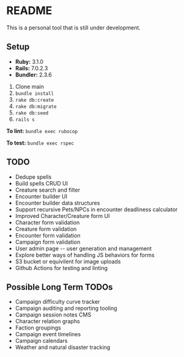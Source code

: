 # README

This is a personal tool that is still under development.

## Setup

- **Ruby:** 3.1.0
- **Rails:** 7.0.2.3
- **Bundler:** 2.3.6

1. Clone main
2. `bundle install`
3. `rake db:create`
4. `rake db:migrate`
5. `rake db:seed`
6. `rails s`

**To lint:** `bundle exec rubocop`

**To test:** `bundle exec rspec`

## TODO

- Dedupe spells
- Build spells CRUD UI
- Creature search and filter
- Encounter builder UI
- Encounter builder data structures
- Support recursive Pets/NPCs in encounter deadliness calculator
- Improved Character/Creature form UI
- Character form validation
- Creature form validation
- Encounter form validation
- Campaign form validation
- User admin page -- user generation and management
- Explore better ways of handling JS behaviors for forms
- S3 bucket or equivilent for image uploads
- Github Actions for testing and linting

## Possible Long Term TODOs

- Campaign difficulty curve tracker
- Campaign auditing and reporting tooling
- Campaign session notes CMS
- Character relation graphs
- Faction groupings
- Campaign event timelines
- Campaign calendars
- Weather and natural disaster tracking